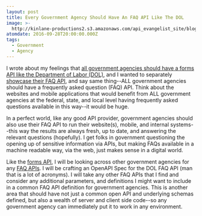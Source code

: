 ```yaml
---
layout: post
title: Every Government Agency Should Have An FAQ API Like The DOL
image: >-
  http://kinlane-productions2.s3.amazonaws.com/api_evangelist_site/blog/screen_shot_2016_09_27_at_9.27.34_pm.png
atomdate: 2016-09-28T20:00:00.000Z
tags:
  - Government
  - Agency
---
```

I wrote about my feelings that [all government agencies should have a forms API like the Department of Labor (DOL)](http://apievangelist.com/2016/09/27/every-government-agency-should-have-a-forms-api-like-dol-does/), and I wanted to separately [showcase their FAQ API](http://developer.dol.gov/others/faq), and say same thing--ALL government agencies should have a frequently asked question (FAQ) API. Think about the websites and mobile applications that would benefit from ALL government agencies at the federal, state, and local level having frequently asked questions available in this way--it would be huge. 

In a perfect world, like any good API provider, government agencies should also use their FAQ API to run their website(s), mobile, and internal systems--this way the results are always fresh, up to date, and answering the relevant questions (hopefully). I get folks in government questioning the opening up of sensitive information via APIs, but making FAQs available in a machine readable way, via the web, just makes sense in a digital world.

Like the [forms API](http://developer.dol.gov/others/form), I will be looking across other government agencies for any [FAQ APIs](http://developer.dol.gov/others/faq). I will be crafting an OpenAPI Spec for the DOL FAQ API (man that is a lot of acronyms). I will take any other FAQ APIs that I find and consider any additional parameters, and definitions I might want to include in a common FAQ API definition for government agencies. This is another area that should have not just a common open API and underlying schemas defined, but also a wealth of server and client side code--so any government agency can immediately put it to work in any environment.